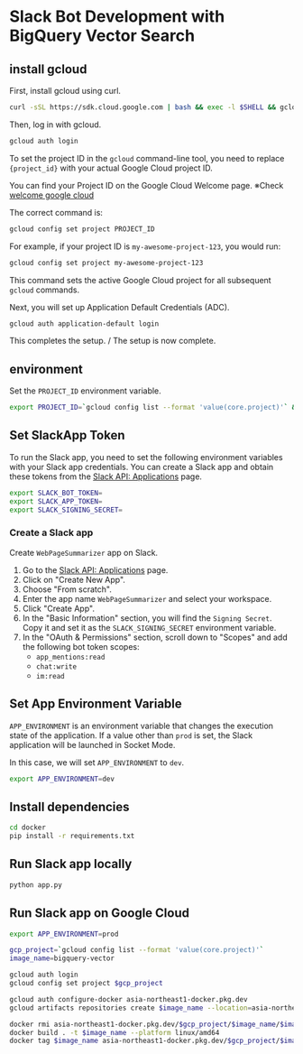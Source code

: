 # Slack Bot Development with BigQuery Vector Search

## install gcloud

First, install gcloud using curl.

```bash
curl -sSL https://sdk.cloud.google.com | bash && exec -l $SHELL && gcloud init
```

Then, log in with gcloud.

```bash
gcloud auth login
```

To set the project ID in the `gcloud` command-line tool, you need to replace `{project_id}` with your actual Google Cloud project ID.

You can find your Project ID on the Google Cloud Welcome page.
※Check [welcome google cloud](https://console.cloud.google.com/welcome?)

The correct command is:
```bash
gcloud config set project PROJECT_ID
```

For example, if your project ID is `my-awesome-project-123`, you would run:
```bash
gcloud config set project my-awesome-project-123
```

This command sets the active Google Cloud project for all subsequent `gcloud` commands.

Next, you will set up Application Default Credentials (ADC).

```bash
gcloud auth application-default login
```

This completes the setup. / The setup is now complete.

## environment

Set the `PROJECT_ID` environment variable.

```bash
export PROJECT_ID=`gcloud config list --format 'value(core.project)'` && echo $PROJECT_ID
```

## Set SlackApp Token

To run the Slack app, you need to set the following environment variables with your Slack app credentials. You can create a Slack app and obtain these tokens from the [Slack API: Applications](https://api.slack.com/apps) page.

```bash
export SLACK_BOT_TOKEN=
export SLACK_APP_TOKEN=
export SLACK_SIGNING_SECRET=
```

### Create a Slack app

Create `WebPageSummarizer` app on Slack.

1. Go to the [Slack API: Applications](https://api.slack.com/apps) page.
2. Click on "Create New App".
3. Choose "From scratch".
4. Enter the app name `WebPageSummarizer` and select your workspace.
5. Click "Create App".
6. In the "Basic Information" section, you will find the `Signing Secret`. Copy it and set it as the `SLACK_SIGNING_SECRET` environment variable.
7. In the "OAuth & Permissions" section, scroll down to "Scopes" and add the following bot token scopes:
   - `app_mentions:read`
   - `chat:write`
   - `im:read`

## Set App Environment Variable

`APP_ENVIRONMENT` is an environment variable that changes the execution state of the application. If a value other than `prod` is set, the Slack application will be launched in Socket Mode.

In this case, we will set `APP_ENVIRONMENT` to `dev`.

```bash
export APP_ENVIRONMENT=dev
```

## Install dependencies

```bash
cd docker
pip install -r requirements.txt
```

## Run Slack app locally

```bash
python app.py
```

## Run Slack app on Google Cloud

```bash
export APP_ENVIRONMENT=prod
```

```bash
gcp_project=`gcloud config list --format 'value(core.project)'`
image_name=bigquery-vector

gcloud auth login
gcloud config set project $gcp_project

gcloud auth configure-docker asia-northeast1-docker.pkg.dev
gcloud artifacts repositories create $image_name --location=asia-northeast1 --repository-format=docker --project=$gcp_project

docker rmi asia-northeast1-docker.pkg.dev/$gcp_project/$image_name/$image_name && docker rmi $image_name
docker build . -t $image_name --platform linux/amd64
docker tag $image_name asia-northeast1-docker.pkg.dev/$gcp_project/$image_name/$image_name && docker push asia-northeast1-docker.pkg.dev/$gcp_project/$image_name/$image_name:latest
```
